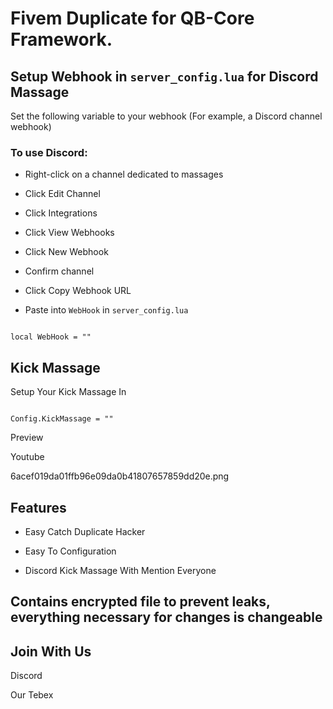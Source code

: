 # Fivem Duplicate for QB-Core Framework.

## Setup Webhook in `server_config.lua` for Discord Massage

Set the following variable to your webhook (For example, a Discord channel webhook)

### To use Discord:

- Right-click on a channel dedicated to massages

- Click Edit Channel

- Click Integrations

- Click View Webhooks

- Click New Webhook

- Confirm channel

- Click Copy Webhook URL

- Paste into `WebHook` in `server_config.lua`

```

local WebHook = ""

```

## Kick Massage

Setup Your Kick Massage In 

```

Config.KickMassage = ""

```

Preview

Youtube

6acef019da01ffb96e09da0b41807657859dd20e.png



## Features

- Easy Catch Duplicate Hacker

- Easy To Configuration

- Discord Kick Massage With Mention Everyone

## Contains encrypted file to prevent leaks, everything necessary for changes is changeable

## Join With Us

Discord

Our Tebex

